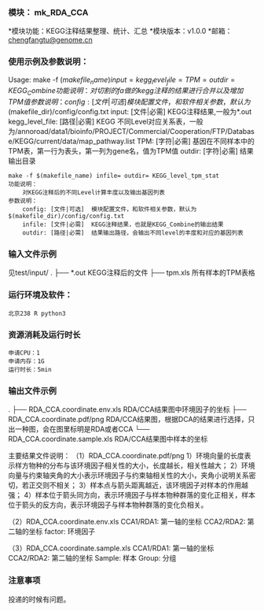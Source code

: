 ### 模块： mk_RDA_CCA

*模块功能：KEGG注释结果整理、统计、汇总
*模块版本：v1.0.0
*邮箱： chengfangtu@genome.cn

### 使用示例及参数说明：

Usage:
    make -f $(makefile_name) input= kegg_level_file= TPM= outdir= KEGG_Combine
	功能说明：
	    对切割的fa做的kegg注释的结果进行合并以及增加TPM值
	参数说明：
	    config: [文件|可选]  模块配置文件，和软件相关参数，默认为$(makefile_dir)/config/config.txt 
	    input: [文件|必需]  KEGG注释结果,一般为*.out
	    kegg_level_file: [路径|必需]  KEGG 不同Level对应关系表，一般为/annoroad/data1/bioinfo/PROJECT/Commercial/Cooperation/FTP/Database/KEGG/current/data/map_pathway.list
	    TPM: [字符|必需]  基因在不同样本中的TPM表，第一行为表头，第一列为gene名，值为TPM值
	    outdir: [字符|必需] 结果输出目录

    make -f $(makefile_name) infile= outdir= KEGG_level_tpm_stat
	功能说明：
	    对KEGG注释后的不同Level计算丰度以及输出基因列表
	参数说明：
	    config: [文件|可选]  模块配置文件，和软件相关参数，默认为$(makefile_dir)/config/config.txt 
	    infile: [文件|必需]  KEGG注释结果，也就是KEGG_Combine的输出结果
	    outdir: [路径|必需]  结果输出路径，会输出不同level的丰度和对应的基因列表

### 输入文件示例
见test/input/
.
├── *.out           KEGG注释后的文件
├── tpm.xls         所有样本的TPM表格

### 运行环境及软件：
	北京238 R python3

### 资源消耗及运行时长
	申请CPU：1
	申请内存：1G
	运行时长：5min

### 输出文件示例
.
├── RDA_CCA.coordinate.env.xls       RDA/CCA结果图中环境因子的坐标 
├── RDA_CCA.coordinate.pdf/png       RDA/CCA结果图，根据DCA的结果进行选择，只出一种图，会在图里标明是RDA或者CCA
└── RDA_CCA.coordinate.sample.xls    RDA/CCA结果图中样本的坐标

主要结果文件说明：
（1）RDA_CCA.coordinate.pdf/png
1）环境向量的长度表示样方物种的分布与该环境因子相关性的大小，长度越长，相关性越大；
2）环境向量与约束轴夹角的大小表示环境因子与约束轴相关性的大小，夹角小说明关系密切，若正交则不相关；
3）样本点与箭头距离越近，该环境因子对样本的作用越强；
4）样本位于箭头同方向，表示环境因子与样本物种群落的变化正相关，样本位于箭头的反方向，表示环境因子与样本物种群落的变化负相关。

（2）RDA_CCA.coordinate.env.xls
CCA1/RDA1: 第一轴的坐标
CCA2/RDA2: 第二轴的坐标
factor: 环境因子

（3）RDA_CCA.coordinate.sample.xls 
CCA1/RDA1: 第一轴的坐标
CCA2/RDA2: 第二轴的坐标
Sample: 样本 
Group: 分组

### 注意事项
投递的时候有问题。